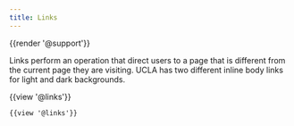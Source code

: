 ```yaml
---
title: Links
---
```

{{render '@support'}}

Links perform an operation that direct users to a page that is different from the current page they are visiting. UCLA has two different inline body links for light and dark backgrounds.

{{view '@links'}}
```
{{view '@links'}}
```
